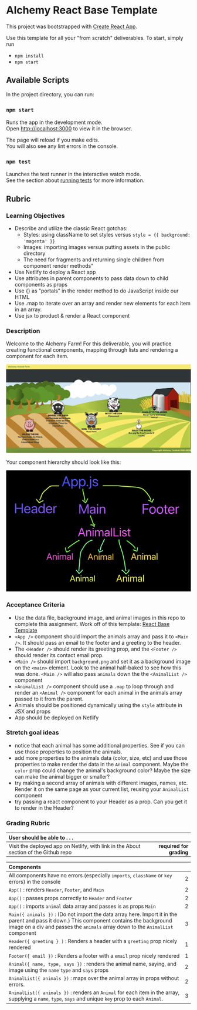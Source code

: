 # Alchemy React Base Template

This project was bootstrapped with [Create React App](https://github.com/facebook/create-react-app).

Use this template for all your "from scratch" deliverables. To start, simply run

- `npm install`
- `npm start`

## Available Scripts

In the project directory, you can run:

### `npm start`

Runs the app in the development mode.\
Open [http://localhost:3000](http://localhost:3000) to view it in the browser.

The page will reload if you make edits.\
You will also see any lint errors in the console.

### `npm test`

Launches the test runner in the interactive watch mode.\
See the section about [running tests](https://facebook.github.io/create-react-app/docs/running-tests) for more information.

## Rubric

### Learning Objectives

- Describe and utilize the classic React gotchas:
  - Styles: using className to set styles versus `style = {{ background: 'magenta' }}`
  - Images: importing images versus putting assets in the public directory
  - The need for fragments and returning single children from component render methods"
- Use Netlify to deploy a React app
- Use attributes in parent components to pass data down to child components as props
- Use {} as "portals" in the render method to do JavaScript inside our HTML
- Use .map to iterate over an array and render new elements for each item in an array.
- Use jsx to product & render a React component

### Description

Welcome to the Alchemy Farm! For this deliverable, you will practice creating functional components, mapping through lists and rendering a component for each item.

![mockup](./public/mockup.png)

Your component hierarchy should look like this:

![hierarchy](./public/hierarchy.png)

### Acceptance Criteria

- Use the data file, background image, and animal images in this repo to complete this assignment. Work off of this template: [React Base Template](https://github.com/alchemycodelab/react-base-template)
- `<App />` component should import the animals array and pass it to `<Main />`. It should pass an email to the footer and a greeting to the header.
- The `<Header />` should render its greeting prop, and the `<Footer />` should render its contact email prop.
- `<Main />` should import `background.png` and set it as a background image on the `<main>` element. Look to the animal half-baked to see how this was done. `<Main />` will also pass `animals` down the the `<AnimalList />` component
- `<AnimalList />` component should use a `.map` to loop through and render an `<Animal />` component for each animal in the animals array passed to it from the parent.
- Animals should be positioned dynamically using the `style` attribute in JSX and props
- App should be deployed on Netlify

### Stretch goal ideas

- notice that each animal has some additional properties. See if you can use those properties to position the animals.
- add more properties to the animals data (color, size, etc) and use those properties to make render the data in the `Animal` component. Maybe the `color` prop could change the animal's background color? Maybe the size can make the animal bigger or smaller?
- try making a second array of animals with different images, names, etc. Render it on the same page as your current list, reusing your `AnimalList` component
- try passing a react component to your Header as a prop. Can you get it to render in the Header?

### Grading Rubric

| User should be able to . . .                                                         |             |
| :----------------------------------------------------------------------------------- | ----------: |
| Visit the deployed app on Netlify, with link in the About section of the Github repo |  **required for grading** |

| Components                                                                                |             |
| :----------------------------------------------------------------------------------- | ----------: |
| All components have no errors (especially `imports`, `className` or `key` errors) in the console  |  2 |
| `App()` : renders `Header`, `Footer`, and `Main` |2|
| `App()` : passes props correctly to `Header` and `Footer` |2|
| `App()` : imports `animal` data array and passes is as props `Main` |2|
| `Main({ animals })` : (Do not import the data array here. Import it in the parent and pass it down.) This component contains the background image on a div and passes the `animals` array down to the `AnimalList` component |3|
| `Header({ greeting } )` : Renders a header with a `greeting` prop nicely rendered |1|
| `Footer({ email })` : Renders a footer with a `email` prop nicely rendered |1|
| `Animal({ name, type, says })` : renders the animal name, saying, and image using the `name` `type` and `says` props |2|
| `AnimalList({ animals })` : maps over the animal array in props without errors.  |2|
| `AnimalList({ animals })` : renders an `Animal` for each item in the array, supplying a `name`, `type`, `says` and unique `key` prop to each `Animal`.  |3|
